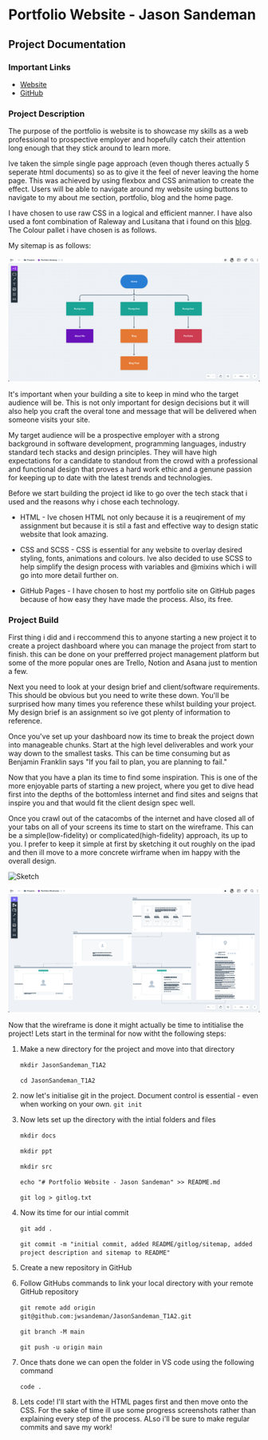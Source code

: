 # Portfolio Website - Jason Sandeman

## Project Documentation 

### Important Links
- [Website]()
- [GitHub]()

### Project Description
The purpose of the portfolio is website is to showcase my skills as a web professional to prospective employer and hopefully catch their attention long enough that they stick around to learn more.

Ive taken the simple single page approach (even though theres actually 5 seperate html documents) so as to give it the feel of never leaving the home page. This was achieved by using flexbox and CSS animation to create the effect. Users will be able to navigate around my website using buttons to navigate to my about me section, portfolio, blog and the home page.

I have chosen to use raw CSS in a logical and efficient manner. I have also used a font combination of Raleway and Lusitana that i found on this [blog](https://inkbotdesign.com/font-combinations/). The Colour pallet i have chosen is as follows.



My sitemap is as follows: 

![Sitemap](./docs/sitemap.png)

It's important when your building a site to keep in mind who the target audience will be. This is not only important for design decisions but it will also help you craft the overal tone and message that will be delivered when someone visits your site. 

My target audience will be a prospective employer with a strong background in software development, programming languages, industry standard tech stacks and design principles. They will have high expectations for a candidate to standout from the crowd with a professional and functional design that proves a hard work ethic and a genune passion for keeping up to date with the latest trends and technologies.

Before we start building the project id like to go over the tech stack that i used and the reasons why i chose each technology. 

- HTML - Ive chosen HTML not only because it is a reuqirement of my assignment but because it is stil a fast and effective way to design static website that look amazing. 

- CSS and SCSS - CSS is essential for any website to overlay desired styling, fonts, animations and colours. Ive also decided to use SCSS to help simplify the design process with variables and @mixins which i will go into more detail further on.

- GitHub Pages - I have chosen to host my portfolio site on GitHub pages because of how easy they have made the process. Also, its free.

### Project Build

First thing i did and i reccommend this to anyone starting a new project it to create a project dashboard where you can manage the project from start to finish. this can be done on your prefferred project management platform but some of the more popular ones are Trello, Notion and Asana just to mention a few. 

Next you need to look at your design brief and client/software requirements. This should be obvious but you need to write these down. You'll be surprised how many times you reference these whilst building your project. My design brief is an assignment so ive got plenty of information to reference.

Once you've set up your dashboard now its time to break the project down into manageable chunks. Start at the high level deliverables and work your way down to the smallest tasks. This can be time consuming but as Benjamin Franklin says "If you fail to plan, you are planning to fail."

Now that you have a plan its time to find some inspiration. This is one of the more enjoyable parts of starting a new project, where you get to dive head first into the depths of the bottomless internet and find sites and seigns that inspire you and that would fit the client design spec well.

Once you crawl out of the catacombs of the internet and have closed all of your tabs on all of your screens its time to start on the wireframe. This can be a simple(low-fidelity) or complicated(high-fidelity) approach, its up to you. I prefer to keep it simple at first by sketching it out roughly on the ipad and then ill move to a more concrete wirframe when im happy with the overall design.  

![Sketch](./docs/sketch.png)

![wireframe](./docs/wireframe.png)

Now that the wireframe is done it might actually be time to intitialise the project! Lets start in the terminal for now witht the following steps:

1. Make a new directory for the project and move into that directory

    `mkdir JasonSandeman_T1A2`

    `cd JasonSandeman_T1A2`

2. now let's initialise git in the project. Document control is essential - even when working on your own.
    `git init`

3. Now lets set up the directory with the intial folders and files

    `mkdir docs`

    `mkdir ppt`

    `mkdir src`

    `echo "# Portfolio Website - Jason Sandeman" >> README.md`

    `git log > gitlog.txt`

4. Now its time for our intial commit

    `git add .`

    `git commit -m "initial commit, added README/gitlog/sitemap, added project description and sitemap to README"`

5. Create a new repository in GitHub

6. Follow GitHubs commands to link your local directory with your remote GitHub repository

    `git remote add origin git@github.com:jwsandeman/JasonSandeman_T1A2.git`

    `git branch -M main`

    `git push -u origin main`

7. Once thats done we can open the folder in VS code using the following command

    `code .`

8. Lets code! I'll start with the HTML pages first and then move onto the CSS. For the sake of time ill use some progress screenshots rather than explaining every step of the process. ALso i'll be sure to make regular commits and save my work!

